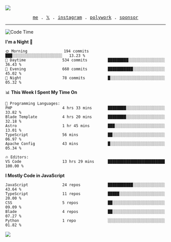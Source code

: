 <img style="bottom: 800px;" src="https://imgur.com/rilHVxA.png"/>
<p align="center">
  <samp>
    <a href="https://fayln.com">me</a> .
    <!-- <a href="https://fayln.com/projects">projects</a> . -->
    <a href="https://go.fayln.com/twitter">𝕏</a> .
    <a href="https://go.fayln.com/instagram">instagram</a> .
    <a href="https://go.fayln.com/polywork">polywork</a> .
    <a href="https://github.com/sponsors/faridhnzz">sponsor</a>
  </samp>
</p>

---
<!--START_SECTION:waka-->
![Code Time](http://img.shields.io/badge/Code%20Time-2%2C300%20hrs%2058%20mins-blue)

**I'm a Night 🦉** 

```text
🌞 Morning                194 commits         ███░░░░░░░░░░░░░░░░░░░░░░   13.23 % 
🌆 Daytime                534 commits         █████████░░░░░░░░░░░░░░░░   36.43 % 
🌃 Evening                660 commits         ███████████░░░░░░░░░░░░░░   45.02 % 
🌙 Night                  78 commits          █░░░░░░░░░░░░░░░░░░░░░░░░   05.32 % 
```


📊 **This Week I Spent My Time On** 

```text
💬 Programming Languages: 
PHP                      4 hrs 33 mins       ████████░░░░░░░░░░░░░░░░░   33.82 % 
Blade Template           4 hrs 20 mins       ████████░░░░░░░░░░░░░░░░░   32.18 % 
Astro                    1 hr 45 mins        ███░░░░░░░░░░░░░░░░░░░░░░   13.01 % 
TypeScript               56 mins             ██░░░░░░░░░░░░░░░░░░░░░░░   06.97 % 
Apache Config            43 mins             █░░░░░░░░░░░░░░░░░░░░░░░░   05.34 % 

🔥 Editors: 
VS Code                  13 hrs 29 mins      █████████████████████████   100.00 % 
```

**I Mostly Code in JavaScript** 

```text
JavaScript               24 repos            ███████████░░░░░░░░░░░░░░   43.64 % 
TypeScript               11 repos            █████░░░░░░░░░░░░░░░░░░░░   20.00 % 
CSS                      5 repos             ██░░░░░░░░░░░░░░░░░░░░░░░   09.09 % 
Blade                    4 repos             ██░░░░░░░░░░░░░░░░░░░░░░░   07.27 % 
Python                   1 repo              ░░░░░░░░░░░░░░░░░░░░░░░░░   01.82 % 
```




<!--END_SECTION:waka-->

![](https://hit.yhype.me/github/profile?user_id=29797712)
